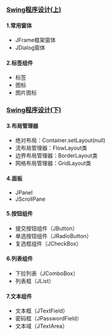 ### [Swing程序设计(上)](https://www.cnblogs.com/adamjwh/p/8392737.html)

#### 1.常用窗体

- JFrame框架窗体
- JDialog窗体

#### 2.标签组件

- 标签
- 图标
- 图片图标

### [Swing程序设计(下)](https://www.cnblogs.com/adamjwh/p/8399670.html)

#### 3.布局管理器

- 绝对布局：Container.setLayout(null)
- 流布局管理器：FlowLayout类
- 边界布局管理器：BorderLayout类
- 网格布局管理器：GridLayout类

#### 4.面板

- JPanel
- JScrollPane

#### 5.按钮组件

- 提交按钮组件（JButton）
- 单选按钮组件（JRadioButton）
- 复选框组件（JCheckBox）

#### 6.列表组件

- 下拉列表（JComboBox）
- 列表框（JList）

#### 7.文本组件

- 文本框（JTextField）
- 密码框（JPasswordField）
- 文本域（JTextArea）